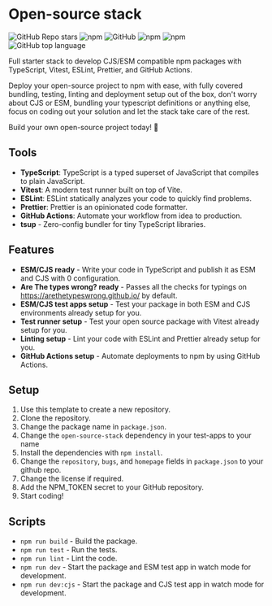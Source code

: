 # Open-source stack

![GitHub Repo stars](https://img.shields.io/github/stars/forge42dev/open-source-stack?style=social)
![npm](https://img.shields.io/npm/v/open-source-stack?style=plastic)
![GitHub](https://img.shields.io/github/license/forge42dev/open-source-stack?style=plastic)
![npm](https://img.shields.io/npm/dy/open-source-stack?style=plastic) 
![npm](https://img.shields.io/npm/dw/open-source-stack?style=plastic) 
![GitHub top language](https://img.shields.io/github/languages/top/forge42dev/open-source-stack?style=plastic) 

Full starter stack to develop CJS/ESM compatible npm packages with TypeScript, Vitest, ESLint, Prettier, and GitHub Actions.


Deploy your open-source project to npm with ease, with fully covered bundling, testing, linting and deployment setup out of the box,
don't worry about CJS or ESM, bundling your typescript definitions or anything else, focus on coding out your solution and let the stack take care of the rest.

Build your own open-source project today! 🚀

## Tools

- **TypeScript**: TypeScript is a typed superset of JavaScript that compiles to plain JavaScript.
- **Vitest**: A modern test runner built on top of Vite.
- **ESLint**: ESLint statically analyzes your code to quickly find problems.
- **Prettier**: Prettier is an opinionated code formatter.
- **GitHub Actions**: Automate your workflow from idea to production.
- **tsup** - Zero-config bundler for tiny TypeScript libraries.

## Features

- **ESM/CJS ready** - Write your code in TypeScript and publish it as ESM and CJS with 0 configuration.
- **Are The types wrong? ready** - Passes all the checks for typings on https://arethetypeswrong.github.io/ by default.
- **ESM/CJS test apps setup** - Test your package in both ESM and CJS environments already setup for you.
- **Test runner setup** - Test your open source package with Vitest already setup for you.
- **Linting setup** - Lint your code with ESLint and Prettier already setup for you.
- **GitHub Actions setup** - Automate deployments to npm by using GitHub Actions.

## Setup

1. Use this template to create a new repository.
2. Clone the repository.
3. Change the package name in `package.json`.
4. Change the `open-source-stack` dependency in your test-apps to your name
5. Install the dependencies with `npm install`.
6. Change the `repository`, `bugs`, and `homepage` fields in `package.json` to your github repo.
7. Change the license if required.
8. Add the NPM_TOKEN secret to your GitHub repository.
9. Start coding!

## Scripts

- `npm run build` - Build the package.
- `npm run test` - Run the tests.
- `npm run lint` - Lint the code.
- `npm run dev` - Start the package and ESM test app in watch mode for development.
- `npm run dev:cjs` - Start the package and CJS test app in watch mode for development.

